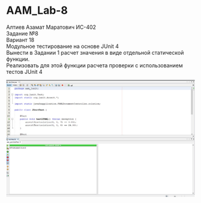 # AAM_Lab-8
Алтиев Азамат Маратович ИС-402 <br />
Задание №8 <br />
Вариант 18 <br />
Модульное тестирование на основе JUnit 4<br />
Вынести в Задании 1 расчет значения в виде отдельной статической функции.<br />
Реализовать для этой функции расчета проверки с использованием тестов JUnit 4<br />

![Скрин программы](https://raw.githubusercontent.com/markosloot/AAM_Lab-8/main/8.png)

